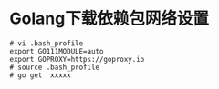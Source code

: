 # Golang下载依赖包网络设置

```code
# vi .bash_profile
export GO111MODULE=auto
export GOPROXY=https://goproxy.io
# source .bash_profile
# go get  xxxxx
```
